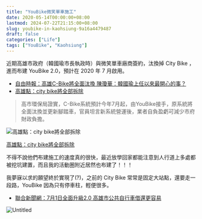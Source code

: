 ```yaml
---
title: "YouBike微笑單車施工"
date: 2020-05-14T00:00:00+08:00
lastmod: 2024-07-22T21:15:00+08:00
slug: youbike-in-kaohsiung-9a16a4479487
draft: false
categories: ["Life"]
tags: ["YouBike", "Kaohsiung"]
---
```


近期高雄市政府（韓國瑜市長執政時）與微笑單車廠商簽約，汰換掉 City Bike ，進而布建 YouBike 2.0，預計在 2020 年 7 月啟用。

- [自由時報：高雄C-Bike將全面汰換 陳瓊華：韓國瑜上任以來最開心的事？](https://news.ltn.com.tw/news/politics/breakingnews/3125102)
- [高雄點：city bike將全部拆除](https://www.facebook.com/KaohsiungHTROC/posts/1903938136579560)

> 高市環保局證實，C-Bike系統預計今年7月起，由YouBike接手，原系統將全面汰換並更新腳踏車，官員坦言新系統營運後，業者自負盈虧可減少市府財政負擔。
> 

![[高雄點：city bike將全部拆除](https://www.facebook.com/KaohsiungHTROC/posts/1903938136579560)](../images/youbike-in-kaohsiung-9a16a4479487/Untitled.png)

[高雄點：city bike將全部拆除](https://www.facebook.com/KaohsiungHTROC/posts/1903938136579560)

不得不說他們布建施工的速度真的很快，最近放學回家都能注意到人行道上多處都被挖坑建置，而且我的活動圈附近居然也布建了！！！

我夢寐以求的願望終於實現了(?)，之前的 City Bike 常常是固定大站點，還要走一段路，YouBike 因為只有停車柱，輕便很多。

- [聯合新聞網：7月1日全面升級2.0 高雄市公共自行車借還更容易](https://udn.com/news/story/7327/4473855)

![Untitled](../images/youbike-in-kaohsiung-9a16a4479487/Untitled%201.png)